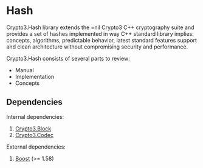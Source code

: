 # Hash

Crypto3.Hash library extends the =nil Crypto3 C++ cryptography suite and provides a set of hashes implemented in way C++ standard library implies: concepts, algorithms, predictable behavior, latest standard features support and clean architecture without compromising security and performance.

Crypto3.Hash consists of several parts to review:

* Manual
* Implementation
* Concepts

## Dependencies  <a href="#hashes_dependencies" id="hashes_dependencies"></a>

Internal dependencies:

1. [Crypto3.Block](https://github.com/nilfoundation/block.git)
2. [Crypto3.Codec](https://github.com/nilfoundation/codec.git)

External dependencies:

1. [Boost](https://boost.org) (>= 1.58)
